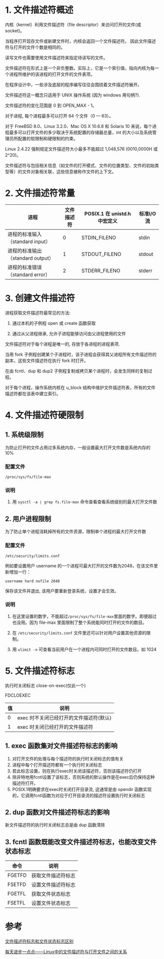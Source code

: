 # 1. 文件描述符概述

内核（kernel）利用文件描述符（file descriptor）来访问打开的文件(或 socket)。

当程序打开现存文件或新建文件时，内核会返回一个文件描述符。 因此文件描述符与打开的文件个数是相同的。

读写文件也需要使用文件描述符来指定待读写的文件。

文件描述符在形式上是一个非负整数。实际上，它是一个索引值，指向内核为每一个进程所维护的该进程的打开文件的文件表项。

在程序设计中，一些涉及底层的程序编写往往会围绕着文件描述符展开。

文件描述符这一概念只适用于 UNIX 操作系统 (因为 windows 用句柄?).

文件描述符的变化范围是 0 到 OPEN_MAX - 1。

对于进程, 每个进程最多可以打开 64 个文件（0 — 63）。

对于 FreeBSD 8.0、Linux 3.2.0、Mac OS X 10.6.8 和 Solaris 10 来说，每个进程最多可以打开文件的多少取决于系统配置的存储器总量，int 的大小以及系统管理员所配置的软限制和硬限制的约束。

Linux 2.4.22 强制规定文件描述符大小最多不能超过 1,048,576 (0010,0000H 或 2^20)。

文件描述符与包括相关信息（如文件的打开模式、文件的位置类型、文件的初始类型等）的文件对象相关联，这些信息被称作文件的上下文。

# 2. 文件描述符常量

| 进程 | 文件描述符 | POSIX.1 在 unistd.h 中宏定义 | 标准I/O流 |
| ----------------------------- | - | ------------- | ------ |
| 进程的标准输入（standard input） | 0 | STDIN_FILENO  | stdin  |
| 进程的标准输出（standard output）| 1 | STDOUT_FILENO | stdout |
| 进程的标准错误（standard error） | 2 | STDERR_FILENO | stderr |

# 3. 创建文件描述符

进程获取文件描述符最常见的方法:

1. 通过本机的子例程 open 或 create 函数获取

2. 通过从父进程继承, 允许子进程能够访问由父进程使用的文件

文件描述符对于每个进程是唯一的, 存放于各进程的进程表项.

当用 fork 子例程创建某个子进程时，该子进程会获得其父进程所有文件描述符的副本，这些文件描述符在执行 fork 时打开。

在由 fcntl、dup 和 dup2 子例程复制或拷贝某个进程时，会发生同样的复制过程。

对于每个进程，操作系统内核在 u_block 结构中维护文件描述符表，所有的文件描述符都在该表中建立索引。

# 4. 文件描述符硬限制

## 1. 系统级限制

为防止打开的文件占用过多系统内存，一般设置最大打开文件数是系统内存的10%

### 配置文件

`/proc/sys/fs/file-max`

### 说明

1. 用 `sysctl -a | grep fs.file-max` 命令查看查看系统级别的最大打开文件数

## 2. 用户进程限制

为了防止单个进程消耗掉所有的文件资源，限制单个进程的最大打开文件数

### 配置文件

`/etc/security/limits.conf`

例如要设置用户 username 的一个进程可最大打开的文件数为2048，在该文件里新增加一行：

`username hard nofile 2048`

保存该文件并退出, 该用户要重新登录系统，设置才会生效。

### 说明

1. 在这里设置的数字，不能超过`/proc/sys/fs/file-max`里面的数字。即便超过也没用。因为 file-max 里面限制了整个系统能同时打开的文件的数目。

2. 在 `/etc/security/limits.conf` 文件里还可以针对用户设置其他资源的限制。

3. 用 `ulimit -n` 可查看当前用户在一个进程内可同时打开的文件数目。如 1024

# 5. 文件描述符标志

执行时关闭标志 close-on-exec(仅此一个)

FDCLOEXEC

| 值 | 说明 |
| - | - |
| 0 | exec 时不关闭已经打开的文件描述符(默认) |
| 1 | exec 时关闭已经打开的文件描述符        |

## 1. exec 函数集对文件描述符标志的影响

1. 对打开文件的处理与每个描述符的执行时关闭标志的值有关
2. 进程中每个打开描述符都有一个执行时关闭标志
3. 若此标志设置，则在执行exec时关闭该描述符，否则该描述符仍打开
4. 除非特地用fcntl设置了该标志，否则系统的默认操作是在exec后仍保持这种描述符打开。
5. POSIX.1明确要求在exec时关闭打开目录流, 这通常是由 opendir 函数实现的，它调用fcntl函数为对应于打开目录流的描述符设置执行时关闭标志


## 2. dup 函数对文件描述符标志的影响

新文件描述符的执行时关闭标志总是由 dup 函数清除
  
  
## 3. fcntl 函数既能改变文件描述符标志，也能改变文件状态标志

| 命令 | 说明 |
| - | - |
| FGETFD | 获取文件描述符标志 |
| FSETFD | 设置文件描述符标志 |
| FGETFL | 获取文件状态标志 |
| FSETFL | 设置文件状态标志 |


# 参考

[文件描述符标志和文件状态标志区别](http://blog.csdn.net/hittata/article/details/8665892)

[每天进步一点点——Linux中的文件描述符与打开文件之间的关系](http://blog.csdn.net/cywosp/article/details/38965239)
